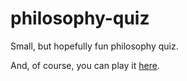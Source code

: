 # philosophy-quiz
Small, but hopefully fun philosophy quiz.

And, of course, you can play it [here](https://irfandaily.neocities.org/Philosophy%20Quiz).
